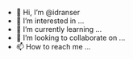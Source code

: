- 👋 Hi, I’m @idranser
- 👀 I’m interested in ...
- 🌱 I’m currently learning ...
- 💞️ I’m looking to collaborate on ...
- 📫 How to reach me ...

<!---
idranser/idranser is a ✨ special ✨ repository because its `README.md` (this file) appears on your GitHub profile.
You can click the Preview link to take a look at your changes.
--->
